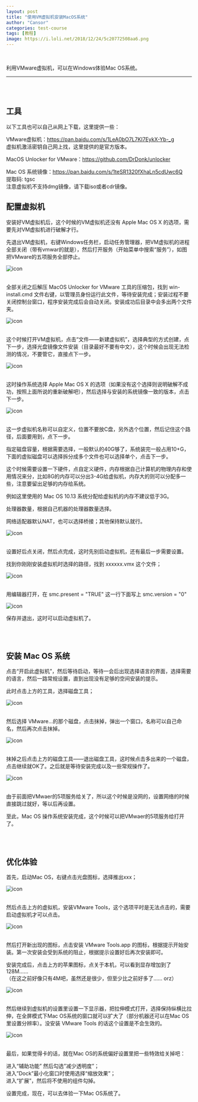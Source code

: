 ```yaml
---
layout: post
title: "使用VM虚拟机安装MacOS系统"
author: "Cansor"
categories: test-course
tags: [教程]
image: https://i.loli.net/2018/12/24/5c20772508aa6.png
---
```


<br>

利用VMware虚拟机，可以在Windows体验Mac OS系统。

<hr>

<br/><br/>

## 工具

以下工具也可以自己从网上下载，这里提供一些：

VMware虚拟机：<a href="https://pan.baidu.com/s/1LeA0bO7L7KI7EykX-Yb-_g" target="_blank" class="line-color" title="VM虚拟机下载">https://pan.baidu.com/s/1LeA0bO7L7KI7EykX-Yb-_g</a>  
虚拟机激活密钥自己网上找，这里提供的是官方版本。

MacOS Unlocker for VMware：<a href="https://github.com/DrDonk/unlocker" target="_blank" class="line-color" title="解锁器下载">https://github.com/DrDonk/unlocker</a>

Mac OS 系统镜像：<a href="https://pan.baidu.com/s/1teSR1320fXhaLn5cdUwc6Q" target="_blank" class="line-color" title="Mac OS下载">https://pan.baidu.com/s/1teSR1320fXhaLn5cdUwc6Q</a>  
提取码: tgsc  
注意虚拟机不支持dmg镜像，请下载iso或者cdr镜像。

## 配置虚拟机

安装好VM虚拟机后，这个时候的VM虚拟机还没有 Apple Mac OS X 的选项，需要先对VM虚拟机进行破解才行。

先退出VM虚拟机，右键Windows任务栏，启动任务管理器，把VM虚拟机的进程全部关闭（带有vmwar的就是），然后打开服务（开始菜单中搜索“服务”），如图把VMware的五项服务全部停止。

![icon](https://i.loli.net/2018/12/24/5c205a7d0345b.png)

<br/>
全部关闭之后解压 MacOS Unlocker for VMware 工具的压缩包，找到 win-install.cmd 文件右键，以管理员身份运行此文件，等待安装完成；安装过程不要关闭控制台窗口，程序安装完成后会自动关闭。安装成功后目录中会多出两个文件夹。

![icon](https://i.loli.net/2018/12/24/5c205d518c9ba.png)

<br/>
这个时候打开VM虚拟机，点击“文件——新建虚拟机”，选择典型的方式创建，点下一步，选择光盘镜像文件安装（目录最好不要有中文），这个时候会出现无法检测的情况，不要管它，直接点下一步。

![icon](https://i.loli.net/2018/12/24/5c20623d354c6.png)

<br/>
这时操作系统选择 Apple Mac OS X 的选项（如果没有这个选择则说明破解不成功，按照上面所说的重新破解吧），然后选择与安装的系统镜像一致的版本，点击下一步。

![icon](https://i.loli.net/2018/12/24/5c20629938e25.png)

<br/>
这一步虚拟机名称可以自定义，位置不要放C盘，另外选个位置，然后记住这个路径，后面要用到，点下一步。

指定磁盘容量，根据需要选择，一般默认的40G够了，系统装完一般占用10+G，下面的虚拟磁盘可以选择拆分成多个文件也可以选择单个，点击下一步。

这个时候需要设置一下硬件，点自定义硬件，内存根据自己计算机的物理内存和使用情况来分，比如8G的内存可以分出3-4G给虚拟机，内存大的则可以分配多一些，注意要留出足够的内存给系统。

例如这里使用的 Mac OS 10.13 系统分配给虚拟机的内存不建议低于3G。

处理器数量，根据自己机器的处理器数量选择。

网络适配器默认NAT，也可以选择桥接；其他保持默认就行。

![icon](https://i.loli.net/2018/12/24/5c206e916cde5.png)

<br/>
设置好后点关闭，然后点完成，这时先别启动虚拟机，还有最后一步需要设置。

找到你刚刚安装虚拟机时选择的路径，找到 xxxxxx.vmx 这个文件；

![icon](https://i.loli.net/2018/12/24/5c207123a458c.png)

<br/>
用编辑器打开，在 smc.present = "TRUE" 这一行下面写上 smc.version = "0"

![icon](https://i.loli.net/2018/12/24/5c2071239ae87.png)

保存并退出，这时可以启动虚拟机了。

<br/><br/>

## 安装 Mac OS 系统

点击“开启此虚拟机”，然后等待启动，等待一会后出现选择语言的界面，选择需要的语言，然后一路常规设置，直到出现没有足够的空间安装的提示。

此时点击上方的工具，选择磁盘工具；

![icon](https://i.loli.net/2018/12/24/5c2074efb1df6.png)

<br/>
然后选择 VMware...的那个磁盘，点击抹掉，弹出一个窗口，名称可以自己命名，然后再次点击抹掉。

![icon](https://i.loli.net/2018/12/24/5c20757a885b3.png)

<br/>
抹掉之后点击上方的磁盘工具——退出磁盘工具，这时候点击多出来的一个磁盘，点击继续就OK了。之后就是等待安装完成以及一些常规操作了。

![icon](https://i.loli.net/2018/12/24/5c20772508aa6.png)

<br/>
由于前面把VMwaer的5项服务给关了，所以这个时候是没网的，设置网络的时候直接跳过就好，等以后再设置。

至此，Mac OS 操作系统安装完成，这个时候可以把VMwaer的5项服务给打开了。

<br/><br/>

## 优化体验

首先，启动Mac OS，右键点击光盘图标，选择推出xxx；

![icon](https://i.loli.net/2018/12/24/5c2079e8ea677.png)

<br/>
然后点击上方的虚拟机，安装VMware Tools，这个选项平时是无法点击的，需要启动虚拟机才可以点击。

![icon](https://i.loli.net/2018/12/24/5c20787904825.png)

<br/>
然后打开新出现的图标，点击安装 VMware Tools.app 的图标，根据提示开始安装。第一次安装会受到系统的阻止，根据提示设置好后再次安装即可。

安装完成后，点击上方的苹果图标，点关于本机，可以看到显存增加到了128M……  
（在这之前好像只有4M吧，虽然还是很少，但至少比之前好多了…… orz）

![icon](https://i.loli.net/2018/12/24/5c207c0278fbd.png)

<br/>
然后继续到虚拟机的设置里设置一下显示器，把拉伸模式打开，选择保持纵横比拉伸，在全屏模式下Mac OS系统的窗口就可以扩大了（部分机器还可以在Mac OS里设置分辨率）。没安装 VMware Tools 的话这个设置是不会生效的。

![icon](https://i.loli.net/2018/12/24/5c207dd835997.png)

<br/>
最后，如果觉得卡的话，就在Mac OS的系统偏好设置里把一些特效给关掉吧：

进入“辅助功能” 然后勾选”减少透明度”；  
进入”Dock”最小化窗口时使用选择“缩放效果”；  
进入“扩展”，然后将不使用的组件勾掉。

设置完成，现在，可以去体验一下Mac OS系统了。

<br><br><br>

